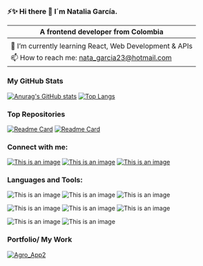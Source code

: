 ### ⚡✨ Hi there 👋 I´m Natalia García.

<!--
**natagr23/natagr23** is a ✨ _special_ ✨ repository because its `README.md` (this file) appears on your GitHub profile.

Here are some ideas to get you started:

- 🔭 I’m currently working on ...
- 🌱 I’m currently learning ...
- 👯 I’m looking to collaborate on ...
- 🤔 I’m looking for help with ...
- 💬 Ask me about ...
- 📫 How to reach me: ...
- 😄 Pronouns: ...
- ⚡ Fun fact: ...
-->


 
|  A frontend developer from Colombia |
| ----- |
|  | 
|🌱 I’m currently learning React, Web Development & APIs | 
📫 How to reach me: nata_garcia23@hotmail.com|

### My GitHub Stats
[![Anurag's GitHub stats](https://github-readme-stats.vercel.app/api?username=natagr23&show_icons=true&theme=dracula)](https://github.com/natagr23/Agro_App)
[![Top Langs](https://github-readme-stats.vercel.app/api/top-langs/?username=natagr23&layout=compact&theme=dracula)](https://github.com/anuraghazra/github-readme-stats)
### Top Repositories
[![Readme Card](https://github-readme-stats.vercel.app/api/pin/?username=natagr23&repo=Agro_App&theme=dracula)](https://github.com/natagr23/Agro_App)
[![Readme Card](https://github-readme-stats.vercel.app/api/pin/?username=natagr23&repo=my-portafolio-with-react&theme=dracula)](https://github.com/natagr23/my-portafolio-with-react)


### Connect with me:

[![This is an image](https://img.shields.io/badge/LinkedIn-0A66C2?style=for-the-badge&logo=linkedin&logoColor=white)](https://www.linkedin.com/in/nataliagarciarosas/)
[![This is an image](https://img.shields.io/badge/twitter-1DA1F2?style=for-the-badge&logo=twitter&logoColor=white)](https://twitter.com/natagr)
[![This is an image](https://img.shields.io/badge/researchgate-00CCBB?style=for-the-badge&logo=researchgate&logoColor=white)](https://www.researchgate.net/profile/Natalia-Garcia-18)

### Languages and Tools:

![This is an image](https://img.shields.io/badge/HTML5-E34F26?style=for-the-badge&logo=html5&logoColor=white)
![This is an image](https://img.shields.io/badge/JAVASCRIPT-F7DF1E?style=for-the-badge&logo=javascript&logoColor=white)
![This is an image](https://badges.aleen42.com/src/react.svg)

![This is an image](https://img.shields.io/badge/CSS3-1572B6?style=for-the-badge&logo=css&logoColor=white)
![This is an image](https://img.shields.io/badge/BOOTSTRAP-7952B3?style=for-the-badge&logo=bootstrap&logoColor=white)
![This is an image](https://img.shields.io/badge/MUI-007FFF?style=for-the-badge&logo=mui&logoColor=white)

![This is an image](https://img.shields.io/badge/FIREBASE-FFCA28?style=for-the-badge&logo=firebase&logoColor=white)
![This is an image](https://img.shields.io/badge/R-276DC3?style=for-the-badge&logo=r&logoColor=white)

### Portfolio/ My Work

[![Agro_App2](https://user-images.githubusercontent.com/16936525/180103220-e814e6fa-4bf1-470c-8425-77198ba0e9bf.JPG)](https://github.com/natagr23/Agro_App)
